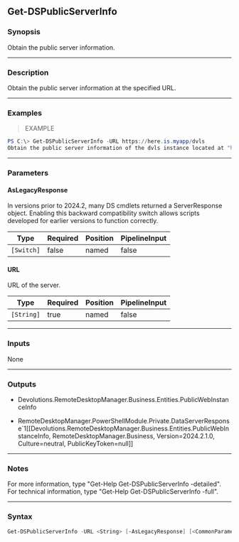 Get-DSPublicServerInfo
----------------------

### Synopsis
Obtain the public server information.

---

### Description

Obtain the public server information at the specified URL.

---

### Examples
> EXAMPLE

```PowerShell
PS C:\> Get-DSPublicServerInfo -URL https://here.is.myapp/dvls
Obtain the public server information of the dvls instance located at "https://here.is.myapp/dvls".
```

---

### Parameters
#### **AsLegacyResponse**
In versions prior to 2024.2, many DS cmdlets returned a ServerResponse object. Enabling this backward compatibility switch allows scripts developed for earlier versions to function correctly.

|Type      |Required|Position|PipelineInput|
|----------|--------|--------|-------------|
|`[Switch]`|false   |named   |false        |

#### **URL**
URL of the server.

|Type      |Required|Position|PipelineInput|
|----------|--------|--------|-------------|
|`[String]`|true    |named   |false        |

---

### Inputs
None

---

### Outputs
* Devolutions.RemoteDesktopManager.Business.Entities.PublicWebInstanceInfo

* RemoteDesktopManager.PowerShellModule.Private.DataServerResponse`1[[Devolutions.RemoteDesktopManager.Business.Entities.PublicWebInstanceInfo, RemoteDesktopManager.Business, Version=2024.2.1.0, Culture=neutral, PublicKeyToken=null]]

---

### Notes
For more information, type "Get-Help Get-DSPublicServerInfo -detailed". For technical information, type "Get-Help Get-DSPublicServerInfo -full".

---

### Syntax
```PowerShell
Get-DSPublicServerInfo -URL <String> [-AsLegacyResponse] [<CommonParameters>]
```
